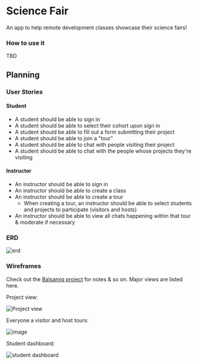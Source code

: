 # Science Fair

An app to help remote development classes showcase their science fairs!

### How to use it

TBD

## Planning

### User Stories

#### Student

- A student should be able to sign in
- A student should be able to select their cohort upon sign in
- A student should be able to fill out a form submitting their project
- A student should be able to join a "tour"
- A student should be able to chat with people visiting their project
- A student should be able to chat with the people whose projects they're visiting

#### Instructor

- An instructor should be able to sign in
- An instructor should be able to create a class
- An instructor should be able to create a tour
  - When creating a tour, an instructor should be able to select students and projects to participate (visitors and hosts)
- An instructor should be able to view all chats happening within that tour & moderate if necessary

### ERD

![erd](https://user-images.githubusercontent.com/12768542/94058798-86269100-fdaf-11ea-9dc6-ea3438e144b6.png)


### Wireframes

Check out the [Balsamiq project](https://balsamiq.cloud/swttol2/pni04pp) for notes & so on. Major views are listed here.

Project view:

![Project view](https://user-images.githubusercontent.com/12768542/94060142-6ee8a300-fdb1-11ea-9a2f-4fe366b7bc00.png)

Everyone a visitor and host tours:

![image](https://user-images.githubusercontent.com/12768542/94061278-2e8a2480-fdb3-11ea-888a-30ab0e0d9546.png)

Student dashboard:

![student dashboard](https://user-images.githubusercontent.com/12768542/94076418-03133400-fdcb-11ea-9aea-4b71d10f88ff.png)


